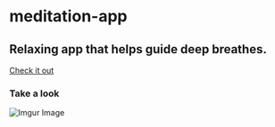 # meditation-app
## Relaxing app that helps guide deep breathes.

[Check it out](https://bridgta.github.io/meditation-app/)

### Take a look

![Imgur Image](https://i.imgur.com/E0R1uWa.png)




